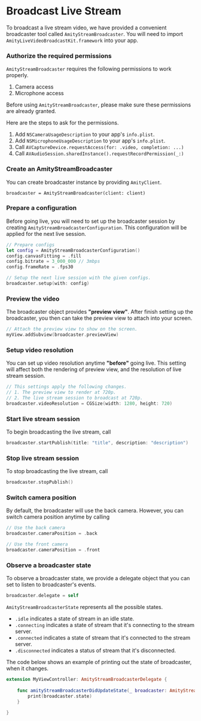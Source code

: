 # Broadcast Live Stream

To broadcast a live stream video, we have provided a convenient broadcaster tool called `AmityStreamBroadcaster`. You will need to import `AmityLiveVideoBroadcastKit.framework` into your app.

### Authorize the required permissions

`AmityStreamBroadcaster` requires the following permissions to work properly.

1. Camera access
2. Microphone access

Before using `AmityStreamBroadcaster`, please make sure these permissions are already granted.

Here are the steps to ask for the permissions.

1. Add `NSCameraUsageDescription` to your app's `info.plist`.
2. Add `NSMicrophoneUsageDescription` to your app's `info.plist`.
3. Call `AVCaptureDevice.requestAccess(for: .video, completion: ...)`
4. Call `AVAudioSession.sharedInstance().requestRecordPermission(_:)`

### **Create an AmityStreamBroadcaster**

You can create broadcaster instance by providing `AmityClient`.

```
broadcaster = AmityStreamBroadcaster(client: client)
```

### Prepare a configuration

Before going live, you will need to set up the broadcaster session by creating `AmityStreamBroadcasterConfiguration`. This configuration will be applied for the next live session.

```swift
// Prepare configs
let config = AmityStreamBroadcasterConfiguration()
config.canvasFitting = .fill
config.bitrate = 3_000_000 // 3mbps
config.frameRate = .fps30

// Setup the next live session with the given configs.
broadcaster.setup(with: config)
```

### Preview the video

The broadcaster object provides **"preview view"**. After finish setting up the broadcaster, you then can take the preview view to attach into your screen.

```swift
// Attach the preview view to show on the screen.
myView.addSubview(broadcaster.previewView)
```

### Setup video resolution

You can set up video resolution anytime **"before"** going live. This setting will affect both the rendering of preview view, and the resolution of live stream session.

```swift
// This settings apply the following changes.
// 1. The preview view to render at 720p.
// 2. The live stream session to broadcast at 720p.
broadcaster.videoResolution = CGSize(width: 1280, height: 720)
```

### Start live stream session

To begin broadcasting the live stream, call

```swift
broadcaster.startPublish(title: "title", description: "description")
```

### Stop live stream session

To stop broadcasting the live stream, call

```swift
broadcaster.stopPublish()
```

### Switch camera position

By default, the broadcaster will use the back camera. However, you can switch camera position anytime by calling

```swift
// Use the back camera
broadcaster.cameraPosition = .back

// Use the front camera
broadcaster.cameraPosition = .front
```

### Observe a broadcaster state

To observe a broadcaster state, we provide a delegate object that you can set to listen to broadcaster's events.

```swift
broadcaster.delegate = self
```

`AmityStreamBroadcasterState`  represents all the possible states.

* `.idle` indicates a state of stream in an idle state.
* `.connecting`   indicates a state of stream that it's connecting to the stream server.
* `.connected` indicates a state of stream that it's connected to the stream server.
* `.disconnected` indicates a status of stream that it's disconnected.

The code below shows an example of printing out the state of broadcaster, when it changes.

```swift
extension MyViewController: AmityStreamBroadcasterDelegate {
    
    func amityStreamBroadcasterDidUpdateState(_ broadcaster: AmityStreamBroadcaster) {
        print(broadcaster.state)
    }
    
}
```
